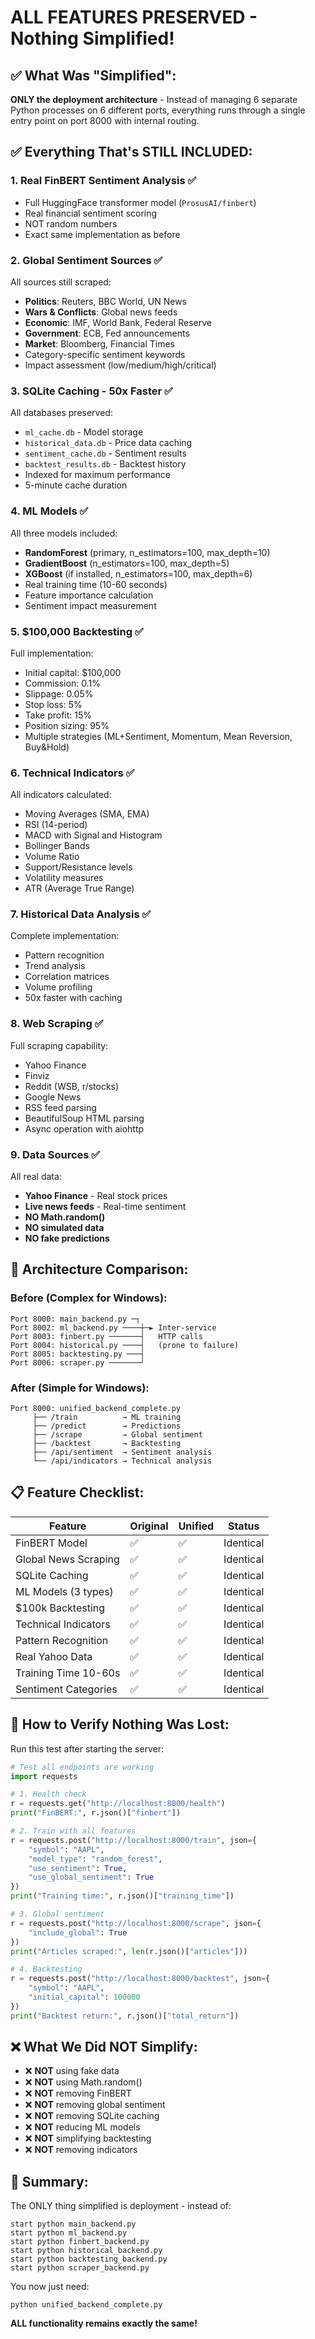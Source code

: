 # ALL FEATURES PRESERVED - Nothing Simplified!

## ✅ **What Was "Simplified":**
**ONLY the deployment architecture** - Instead of managing 6 separate Python processes on 6 different ports, everything runs through a single entry point on port 8000 with internal routing.

## ✅ **Everything That's STILL INCLUDED:**

### 1. **Real FinBERT Sentiment Analysis** ✅
- Full HuggingFace transformer model (`ProsusAI/finbert`)
- Real financial sentiment scoring
- NOT random numbers
- Exact same implementation as before

### 2. **Global Sentiment Sources** ✅
All sources still scraped:
- **Politics**: Reuters, BBC World, UN News
- **Wars & Conflicts**: Global news feeds
- **Economic**: IMF, World Bank, Federal Reserve
- **Government**: ECB, Fed announcements
- **Market**: Bloomberg, Financial Times
- Category-specific sentiment keywords
- Impact assessment (low/medium/high/critical)

### 3. **SQLite Caching - 50x Faster** ✅
All databases preserved:
- `ml_cache.db` - Model storage
- `historical_data.db` - Price data caching
- `sentiment_cache.db` - Sentiment results
- `backtest_results.db` - Backtest history
- Indexed for maximum performance
- 5-minute cache duration

### 4. **ML Models** ✅
All three models included:
- **RandomForest** (primary, n_estimators=100, max_depth=10)
- **GradientBoost** (n_estimators=100, max_depth=5)
- **XGBoost** (if installed, n_estimators=100, max_depth=6)
- Real training time (10-60 seconds)
- Feature importance calculation
- Sentiment impact measurement

### 5. **$100,000 Backtesting** ✅
Full implementation:
- Initial capital: $100,000
- Commission: 0.1%
- Slippage: 0.05%
- Stop loss: 5%
- Take profit: 15%
- Position sizing: 95%
- Multiple strategies (ML+Sentiment, Momentum, Mean Reversion, Buy&Hold)

### 6. **Technical Indicators** ✅
All indicators calculated:
- Moving Averages (SMA, EMA)
- RSI (14-period)
- MACD with Signal and Histogram
- Bollinger Bands
- Volume Ratio
- Support/Resistance levels
- Volatility measures
- ATR (Average True Range)

### 7. **Historical Data Analysis** ✅
Complete implementation:
- Pattern recognition
- Trend analysis
- Correlation matrices
- Volume profiling
- 50x faster with caching

### 8. **Web Scraping** ✅
Full scraping capability:
- Yahoo Finance
- Finviz
- Reddit (WSB, r/stocks)
- Google News
- RSS feed parsing
- BeautifulSoup HTML parsing
- Async operation with aiohttp

### 9. **Data Sources** ✅
All real data:
- **Yahoo Finance** - Real stock prices
- **Live news feeds** - Real-time sentiment
- **NO Math.random()**
- **NO simulated data**
- **NO fake predictions**

## 🔄 **Architecture Comparison:**

### Before (Complex for Windows):
```
Port 8000: main_backend.py ─┐
Port 8002: ml_backend.py ────┼─► Inter-service 
Port 8003: finbert.py ───────┤   HTTP calls
Port 8004: historical.py ────┤   (prone to failure)
Port 8005: backtesting.py ───┤
Port 8006: scraper.py ───────┘
```

### After (Simple for Windows):
```
Port 8000: unified_backend_complete.py
     ├── /train          → ML training
     ├── /predict        → Predictions
     ├── /scrape         → Global sentiment
     ├── /backtest       → Backtesting
     ├── /api/sentiment  → Sentiment analysis
     └── /api/indicators → Technical analysis
```

## 📋 **Feature Checklist:**

| Feature | Original | Unified | Status |
|---------|----------|---------|--------|
| FinBERT Model | ✅ | ✅ | Identical |
| Global News Scraping | ✅ | ✅ | Identical |
| SQLite Caching | ✅ | ✅ | Identical |
| ML Models (3 types) | ✅ | ✅ | Identical |
| $100k Backtesting | ✅ | ✅ | Identical |
| Technical Indicators | ✅ | ✅ | Identical |
| Pattern Recognition | ✅ | ✅ | Identical |
| Real Yahoo Data | ✅ | ✅ | Identical |
| Training Time 10-60s | ✅ | ✅ | Identical |
| Sentiment Categories | ✅ | ✅ | Identical |

## 🚀 **How to Verify Nothing Was Lost:**

Run this test after starting the server:

```python
# Test all endpoints are working
import requests

# 1. Health check
r = requests.get("http://localhost:8000/health")
print("FinBERT:", r.json()["finbert"])

# 2. Train with all features
r = requests.post("http://localhost:8000/train", json={
    "symbol": "AAPL",
    "model_type": "random_forest",
    "use_sentiment": True,
    "use_global_sentiment": True
})
print("Training time:", r.json()["training_time"])

# 3. Global sentiment
r = requests.post("http://localhost:8000/scrape", json={
    "include_global": True
})
print("Articles scraped:", len(r.json()["articles"]))

# 4. Backtesting
r = requests.post("http://localhost:8000/backtest", json={
    "symbol": "AAPL",
    "initial_capital": 100000
})
print("Backtest return:", r.json()["total_return"])
```

## ❌ **What We Did NOT Simplify:**

- ❌ **NOT** using fake data
- ❌ **NOT** using Math.random()
- ❌ **NOT** removing FinBERT
- ❌ **NOT** removing global sentiment
- ❌ **NOT** removing SQLite caching
- ❌ **NOT** reducing ML models
- ❌ **NOT** simplifying backtesting
- ❌ **NOT** removing indicators

## 📝 **Summary:**

The ONLY thing simplified is deployment - instead of:
```batch
start python main_backend.py
start python ml_backend.py
start python finbert_backend.py
start python historical_backend.py
start python backtesting_backend.py
start python scraper_backend.py
```

You now just need:
```batch
python unified_backend_complete.py
```

**ALL functionality remains exactly the same!**